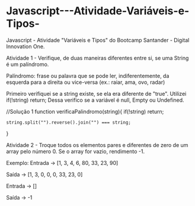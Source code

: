 # Javascript---Atividade-Variáveis-e-Tipos-
Javascript - Atividade "Variáveis ​​e Tipos" do Bootcamp Santander -  Digital Innovation One.

Atividade 1 - Verifique, de duas maneiras diferentes entre si, se uma String é um palíndromo.

Palíndromo: frase ou palavra que se pode ler, indiferentemente, da esquerda para a direita ou vice-versa (ex.: raiar, ama, ovo, radar)

Primeiro verifiquei se a string existe, se ela era diferente de "true".  Utilizei  if(!string) return;
Dessa verifico se a variável é null, Empty ou Undefined.

//Solução 1
function verificaPalindromo(string){
    if(!string) return;

    string.split("").reverse().join("") === string;
}


Atividade 2 - Troque todos os elementos pares e diferentes de zero de um array pelo número 0. Se o array for vazio, rendimento -1.

Exemplo: Entrada -> [1, 3, 4, 6, 80, 33, 23, 90]

Saída -> [1, 3, 0, 0, 0, 33, 23, 0]

Entrada -> []

Saída -> -1
